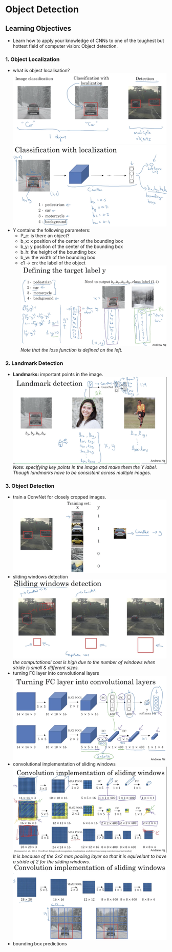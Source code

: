 # Object Detection

## Learning Objectives
* Learn how to apply your knowledge of CNNs to one of the toughest but hottest field of computer vision: Object detection. 

### 1. Object Localization 
* what is object localisation? 
![](./img/wk03_localisation.png)  
![](./img/wk03_localisation2.png)  
* Y contains the following parameters:
	* P_c: is there an object? 
	* b_x: x position of the center of the bounding box 
	* b_y: y position of the center of the bounding box 
	* b_h: the height of the bounding box 
	* b_w: the width of the bounding box 
	* c1 -> cn: the label of the object 
![](./img/wk03_localisation3.png)  
_Note that the loss function is defined on the left._

### 2. Landmark Detection
* __Landmarks:__ important points in the image.  
![](./img/wk03_landmarks.png)  
_Note: specifying key points in the image and make them the Y label. Though landmarks have to be consistent across multiple images._

### 3. Object Detection 
* train a ConvNet for closely cropped images. 
![](./img/wk03_cropped_convnet.png) 
* sliding windows detection  
![](./img/wk03_sliding_windows.png)  
_the computational cost is high due to the number of windows when stride is small & different sizes._
* turning FC layer into convolutional layers
![](./img/wk03_fc_to_conv.png)  
* convolutional implementation of sliding windows  
![](./img/wk03_conv_sliding_windows.png)  
_It is because of the 2x2 max pooling layer so that it is equivelant to have a stride of 2 for the sliding windows._  
![](./img/wk03_conv_sliding_windows2.png)  
* bounding box predictions 


